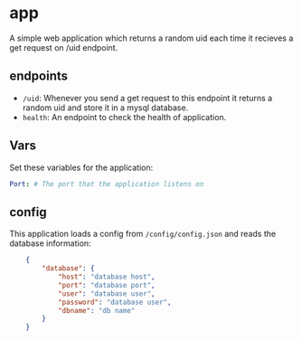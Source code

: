 # app  
A simple web application which returns a random uid each time it recieves a get request on /uid endpoint.  

## endpoints  
- `/uid`: Whenever you send a get request to this endpoint it returns a random uid and store it in a mysql database.  
- `health`: An endpoint to check the health of application.  

## Vars  
Set these variables for the application:  

```yaml
Port: # The port that the application listens on
```
## config  

This application loads a config from `/config/config.json` and reads the database information:

```json
    {
        "database": {
            "host": "database host",
            "port": "database port",
            "user": "database user",
            "password": "database user",
            "dbname": "db name"
        }
    }
```

